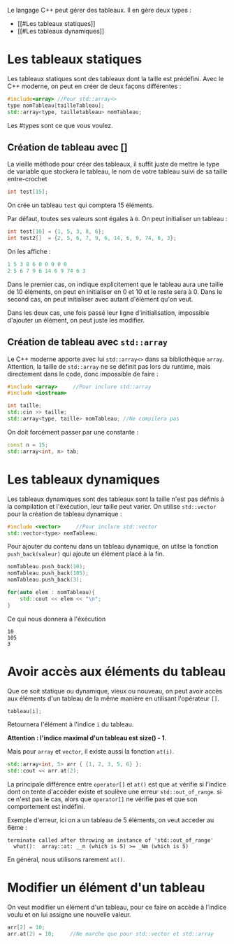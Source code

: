 Le langage C++ peut gérer des tableaux. Il en gère deux types :
- [[#Les tableaux statiques]]
- [[#Les tableaux dynamiques]]

# Les tableaux statiques

Les tableaux statiques sont des tableaux dont la taille est prédéfini.
Avec le C++ moderne, on peut en créer de deux façons différentes :
```cpp
#include<array> //Pour std::array<>
type nomTableau[tailleTableau];
std::array<type, tailletableau> nomTableau;
```

Les #types sont ce que vous voulez.

## Création de tableau avec []

La vieille méthode pour créer des tableaux, il suffit juste de mettre le type de variable que stockera le tableau, le nom de votre tableau suivi de sa taille entre-crochet
```cpp
int test[15];
```
On crée un tableau ``test`` qui comptera 15 éléments.

Par défaut, toutes ses valeurs sont égales à ``0``.
On peut initialiser un tableau :
```cpp
int test[10] = {1, 5, 3, 8, 6};
int test2[]  = {2, 5, 6, 7, 9, 6, 14, 6, 9, 74, 6, 3};
```

On les affiche : 
```cpp
1 5 3 8 6 0 0 0 0 0
2 5 6 7 9 6 14 6 9 74 6 3
```


Dans le premier cas, on indique explicitement que le tableau aura une taille de 10 éléments, on peut en initialiser en 0 et 10 et le reste sera à 0.
Dans le second cas, on peut initialiser avec autant d'élément qu'on veut.

Dans les deux cas, une fois passé leur ligne d'initialisation, impossible d'ajouter un élément, on peut juste les modifier.

## Création de tableau avec ``std::array``

Le C++ moderne apporte avec lui ``std::array<>`` dans sa bibliothèque ``array``.
Attention, la taille de ``std::array`` ne se définit pas lors du runtime, mais directement dans le code, donc impossible de faire : 
```cpp
#include <array>     //Pour inclure std::array
#include <iostream>

int taille;
std::cin >> taille;
std::array<type, taille> nomTableau; //Ne compilera pas
```

On doit forcément passer par une constante :
```cpp
const n = 15;
std::array<int, n> tab;
```



# Les tableaux dynamiques

Les tableaux dynamiques sont des tableaux sont la taille n'est pas définis à la compilation et l'éxécution, leur taille peut varier.
On utilise ``std::vector`` pour la création de tableau dynamique :
```cpp
#include <vector>     //Pour inclure std::vector
std::vector<type> nomTableau;
```

Pour ajouter du  contenu dans un tableau dynamique, on utilse la fonction ``push_back(valeur)`` qui ajoute un élément placé à la fin.
```cpp
nomTableau.push_back(10);
nomTableau.push_back(105);
nomTableau.push_back(3);

for(auto elem : nomTableau){
	std::cout << elem << "\n";
}
```

Ce qui nous donnera à l'éxécution 
```
10
105
3
```

# Avoir accès aux éléments du tableau
Que ce soit statique ou dynamique, vieux ou nouveau, on peut avoir accès aux éléments d'un tableau de la même manière en utilisant l'opérateur ``[]``.
```cpp
tableau[i];
```
Retournera l'élément à l'indice ``i`` du tableau.

**Attention : l'indice maximal d'un tableau est size() - 1**.

Mais pour ``array`` et ``vector``, il existe aussi la fonction ``at(i)``.
```cpp
std::array<int, 5> arr { {1, 2, 3, 5, 6} };
std::cout << arr.at(2);
```

La principale différence entre ``operator[]`` et ``at()`` est que ``at`` vérifie si l'indice dont on tente d'accéder existe et soulève une erreur ``std::out_of_range``.
si ce n'est pas le cas, alors que ``operator[]`` ne vérifie pas et que son comportement est indéfini.

Exemple d'erreur, ici on a un tableau de 5 éléments, on veut acceder au 6ème :
```
terminate called after throwing an instance of 'std::out_of_range'
  what():  array::at: __n (which is 5) >= _Nm (which is 5)
```

En général, nous utilisons rarement ``at()``.

# Modifier un élément d'un tableau

On veut modifier un élément d'un tableau, pour ce faire on accède à l'indice voulu et on lui assigne une nouvelle valeur.
```cpp
arr[2] = 10;
arr.at(2) = 10;     //Ne marche que pour std::vector et std::array
```


